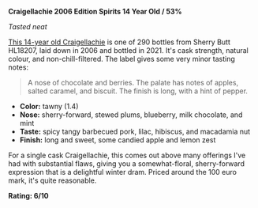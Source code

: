 **Craigellachie 2006 Edition Spirits 14 Year Old / 53%**

*Tasted neat*

[This 14-year old Craigellachie](https://www.whiskybase.com/whiskies/whisky/183940/craigellachie-2006-ed) is one of 290 bottles from Sherry Butt HL18207, laid down in 2006 and bottled in 2021.  It's cask strength, natural colour, and non-chill-filtered.  The label gives some very minor tasting notes:

> A nose of chocolate and berries.  The palate has notes of apples, salted caramel, and biscuit.  The finish is long, with a hint of pepper.

* **Color:** tawny (1.4)
* **Nose:** sherry-forward, stewed plums, blueberry, milk chocolate, and mint
* **Taste:** spicy tangy barbecued pork, lilac, hibiscus, and macadamia nut
* **Finish:** long and sweet, some candied apple and lemon zest

For a single cask Craigellachie, this comes out above many offerings I've had with substantial flaws, giving you a somewhat-floral, sherry-forward expression that is a delightful winter dram.  Priced around the 100 euro mark, it's quite reasonable.

**Rating: 6/10**